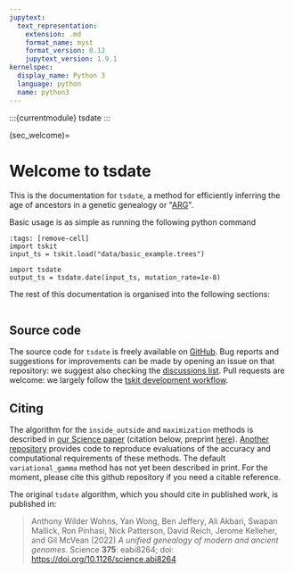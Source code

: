 ```yaml
---
jupytext:
  text_representation:
    extension: .md
    format_name: myst
    format_version: 0.12
    jupytext_version: 1.9.1
kernelspec:
  display_name: Python 3
  language: python
  name: python3
---
```


:::{currentmodule} tsdate
:::

(sec_welcome)=

# Welcome to tsdate

This is the documentation for `tsdate`, a method for efficiently inferring the
age of ancestors in a genetic genealogy or "[ARG](https://tskit.dev/tutorials/args.html)".

Basic usage is as simple as running the following python command

```{code-cell} ipython3
:tags: [remove-cell]
import tskit
input_ts = tskit.load("data/basic_example.trees")
```

```{code-cell} ipython3
import tsdate
output_ts = tsdate.date(input_ts, mutation_rate=1e-8)
```

The rest of this documentation is organised into the following sections:

```{tableofcontents}
```

## Source code

The source code for `tsdate` is freely available on [GitHub](https://github.com/tskit-dev/tsdate).
Bug reports and suggestions for improvements can be made by opening an issue on that repository:
we suggest also checking the [discussions list](https://github.com/tskit-dev/tsdate/discussions).
Pull requests are welcome: we largely follow the
[tskit development workflow](https://tskit.dev/tskit/docs/latest/development.html#workflow).

## Citing

The algorithm for the `inside_outside` and `maximization` methods is described 
in [our Science paper](https://www.science.org/doi/10.1126/science.abi8264) (citation below,
preprint [here](https://www.biorxiv.org/content/10.1101/2021.02.16.431497v2)).
[Another repository](https://github.com/awohns/unified_genealogy_paper) provides
code to reproduce evaluations of the accuracy and computational requirements of these methods.
The default `variational_gamma` method has not yet been described in print. For the moment,
please cite this github repository if you need a citable reference.

The original `tsdate` algorithm, which you should cite in published work, is published in:

> Anthony Wilder Wohns, Yan Wong, Ben Jeffery, Ali Akbari, Swapan Mallick, Ron Pinhasi, Nick Patterson, David Reich, Jerome Kelleher, and Gil McVean (2022) *A unified genealogy of modern and ancient genomes*. Science **375**: eabi8264; doi: https://doi.org/10.1126/science.abi8264

